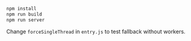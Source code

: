 
```bash
npm install
npm run build
npm run server
```

Change `forceSingleThread` in `entry.js` to test fallback without workers.
